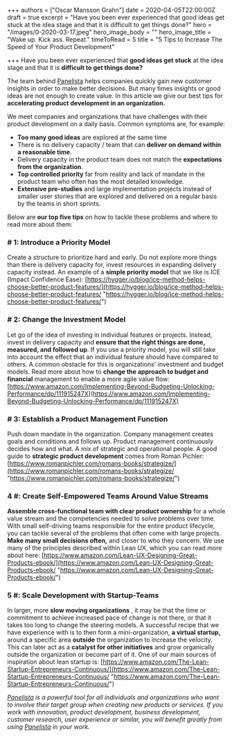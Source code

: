 +++
authors = ["Oscar Mansson Grahn"]
date = 2020-04-05T22:00:00Z
draft = true
excerpt = "Have you been ever experienced that good ideas get stuck at the idea stage and that it is difficult to get things done?"
hero = "/images/0-2020-03-17.jpeg"
hero_image_body = ""
hero_image_title = "Wake up. Kick ass. Repeat."
timeToRead = 5
title = "5 Tips to Increase The Speed of Your Product Development"

+++
Have you been ever experienced that **good ideas get stuck** at the idea stage and that it is **difficult to get things done?**

The team behind [Panelista](https://panelista.com/?utm_medium=organic_social&utm_source=linkedin&utm_campaign=article&utm_content=productdevelopment) helps companies quickly gain new customer insights in order to make better decisions. But many times insights or good ideas are not enough to create value. In this article we give our best tips for **accelerating product development in an organization.**

We meet companies and organizations that have challenges with their product development on a daily basis. Common symptoms are, for example:

* **Too many good ideas** are explored at the same time
* There is no delivery capacity / team that can **deliver on demand within a reasonable time**.
* Delivery capacity in the product team does not match the **expectations from the organization**.
* **Top controlled priority** far from reality and lack of mandate in the product team who often has the most detailed knowledge.
* **Extensive pre-studies** and large implementation projects instead of smaller user stories that are explored and delivered on a regular basis by the teams in short sprints.

Below are **our top five tips** on how to tackle these problems and where to read more about them:

### **# 1: Introduce a Priority Model**

Create a structure to prioritize hard and early. Do not explore more things than there is delivery capacity for, invest resources in expanding delivery capacity instead. An example of a **simple priority model** that we like is ICE (Impact Confidence Ease): [https://hygger.io/blog/ice-method-helps-choose-better-product-features/](https://hygger.io/blog/ice-method-helps-choose-better-product-features/ "https://hygger.io/blog/ice-method-helps-choose-better-product-features/")

### **# 2: Change the Investment Model**

Let go of the idea of ​​investing in individual features or projects. Instead, invest in delivery capacity and **ensure that the right things are done, measured, and followed up**. If you use a priority model, you will still take into account the effect that an individual feature should have compared to others. A common obstacle for this is organizations' investment and budget models. Read more about how to **change the approach to budget and financial** management to enable a more agile value flow: [https://www.amazon.com/Implementing-Beyond-Budgeting-Unlocking-Performance/dp/111915247X](https://www.amazon.com/Implementing-Beyond-Budgeting-Unlocking-Performance/dp/111915247X)

### **# 3: Establish a Product Management Function**

Push down mandate in the organization. Company management creates goals and conditions and follows up. Product management continuously decides how and what. A mix of strategic and operational people. A good guide to **strategic product development** comes from Roman Pichler: [https://www.romanpichler.com/romans-books/strategize/](https://www.romanpichler.com/romans-books/strategize/ "https://www.romanpichler.com/romans-books/strategize/")

### **4 #: Create Self-Empowered Teams Around Value Streams**

**Assemble cross-functional team with clear product ownership** for a whole value stream and the competencies needed to solve problems over time. With small self-driving teams responsible for the entire product lifecycle, you can tackle several of the problems that often come with large projects. **Make many small decisions often,** and closer to who they concern. We use many of the principles described within Lean UX, which you can read more about here: [https://www.amazon.com/Lean-UX-Designing-Great-Products-ebook/](https://www.amazon.com/Lean-UX-Designing-Great-Products-ebook/ "https://www.amazon.com/Lean-UX-Designing-Great-Products-ebook/")

### **5 #: Scale Development with Startup-Teams**

In larger, more **slow moving organizations** , it may be that the time or commitment to achieve increased pace of change is not there, or that it takes too long to change the steering models. A successful recipe that we have experience with is to then form a mini-organization, **a virtual startup,** around a specific area **outside** the organization to increase the velocity. This can later act as a **catalyst for other initiatives** and grow organically outside the organization or become part of it. One of our main sources of inspiration about lean startup is: [https://www.amazon.com/The-Lean-Startup-Entrepreneurs-Continuous/](https://www.amazon.com/The-Lean-Startup-Entrepreneurs-Continuous/ "https://www.amazon.com/The-Lean-Startup-Entrepreneurs-Continuous/")

[_Panelista_](https://panelista.com/?utm_medium=organic_social&utm_source=linkedin&utm_campaign=article&utm_content=productdevelopment) _is a powerful tool for all individuals and organizations who want to involve their target group when creating new products or services. If you work with innovation, product development, business development, customer research, user experience or similar, you will benefit greatly from using_ [_Panelista_](https://panelista.com/?utm_medium=organic_social&utm_source=linkedin&utm_campaign=article&utm_content=productdevelopment) _in your work._